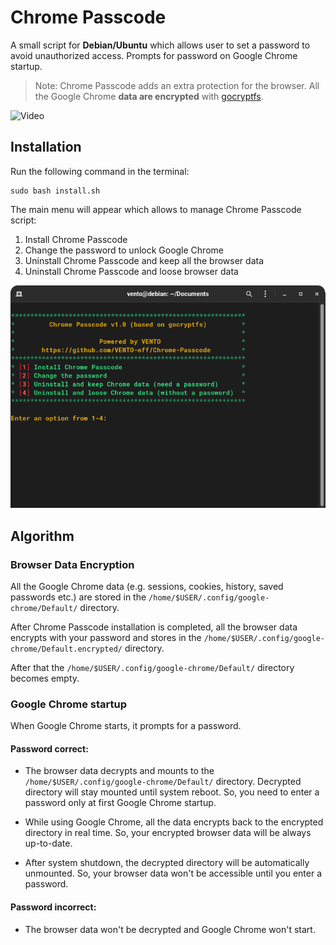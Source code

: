 # Chrome Passcode

A small script for **Debian/Ubuntu** which allows user to set a password to avoid unauthorized access.
Prompts for password on Google Chrome startup.

> Note: Chrome Passcode adds an extra protection for the browser. 
> All the Google Chrome **data are encrypted** with [gocryptfs](https://github.com/rfjakob/gocryptfs).

![Video](images/video_01.gif)

## Installation

Run the following command in the terminal:
```
sudo bash install.sh
```

The main menu will appear which allows to manage Chrome Passcode script:
1. Install Chrome Passcode
2. Change the password to unlock Google Chrome
3. Uninstall Chrome Passcode and keep all the browser data
4. Uninstall Chrome Passcode and loose browser data

![img01](images/img_01.png)

## Algorithm

### Browser Data Encryption

All the Google Chrome data (e.g. sessions, cookies, history, saved passwords etc.) are stored in the `/home/$USER/.config/google-chrome/Default/` directory.

After Chrome Passcode installation is completed, all the browser data encrypts with your password and stores in the `/home/$USER/.config/google-chrome/Default.encrypted/` directory.

After that the `/home/$USER/.config/google-chrome/Default/` directory becomes empty.

### Google Chrome startup

When Google Chrome starts, it prompts for a password.

#### Password correct:

- The browser data decrypts and mounts to the `/home/$USER/.config/google-chrome/Default/` directory. Decrypted directory will stay mounted until system reboot. So, you need to enter a password only at first Google Chrome startup.
   
- While using Google Chrome, all the data encrypts back to the encrypted directory in real time. So, your encrypted browser data will be always up-to-date.

- After system shutdown, the decrypted directory will be automatically unmounted. So, your browser data won't be accessible until you enter a password.

#### Password incorrect:

- The browser data won't be decrypted and Google Chrome won't start.
   
